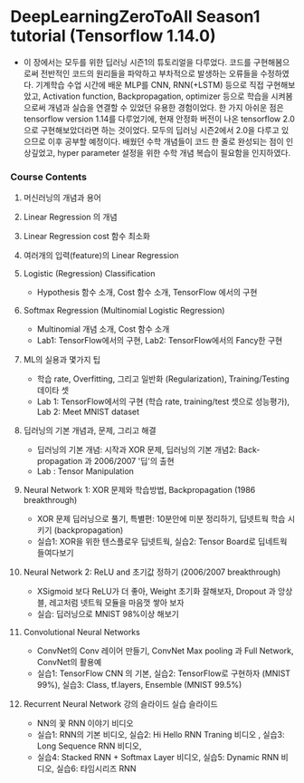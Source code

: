 # DeepLearningZeroToAll Season1 tutorial (Tensorflow 1.14.0)

- 이 장에서는 모두를 위한 딥러닝 시즌1의 튜토리얼을 다루었다. 코드를 구현해봄으로써 전반적인 코드의 원리들을 파악하고 부차적으로 발생하는 오류들을 수정하였다. 기계학습 수업 시간에 배운 MLP를 CNN, RNN(+LSTM) 등으로 직접 구현해보았고, Activation function, Backpropagation, optimizer 등으로 학습을 시켜봄으로써 개념과 실습을 연결할 수 있었던 유용한 경험이었다. 한 가지 아쉬운 점은 tensorflow version 1.14를 다루었기에, 현재 안정화 버전이 나온 tensorflow 2.0으로 구현해보았더라면 하는 것이었다. 모두의 딥러닝 시즌2에서 2.0을 다루고 있으므로 이후 공부할 예정이다. 배웠던 수학 개념들이 코드 한 줄로 완성되는 점이 인상깊었고, hyper parameter 설정을 위한 수학 개념 복습이 필요함을 인지하였다.

### Course Contents
1. 머신러닝의 개념과 용어
2. Linear Regression 의 개념
3. Linear Regression cost 함수 최소화
4. 여러개의 입력(feature)의 Linear Regression
5. Logistic (Regression) Classification
    - Hypothesis 함수 소개, Cost 함수 소개, TensorFlow 에서의 구현
  
6. Softmax Regression (Multinomial Logistic Regression)
    - Multinomial 개념 소개, Cost 함수 소개
    - Lab1: TensorFlow에서의 구현, Lab2: TensorFlow에서의 Fancy한 구현
  
7. ML의 실용과 몇가지 팁
    - 학습 rate, Overfitting, 그리고 일반화 (Regularization), Training/Testing 데이타 셋
    - Lab 1: TensorFlow에서의 구현 (학습 rate, training/test 셋으로 성능평가), Lab 2: Meet MNIST dataset
  
8. 딥러닝의 기본 개념과, 문제, 그리고 해결
    - 딥러닝의 기본 개념: 시작과 XOR 문제, 딥러닝의 기본 개념2: Back-propagation 과 2006/2007 '딥'의 출현
    - Lab : Tensor Manipulation
  
9. Neural Network 1: XOR 문제와 학습방법, Backpropagation (1986 breakthrough)
    - XOR 문제 딥러닝으로 풀기, 특별편: 10분안에 미분 정리하기, 딥넷트웍 학습 시키기 (backpropagation)
    - 실습1: XOR을 위한 텐스플로우 딥넷트웍, 실습2: Tensor Board로 딥네트웍 들여다보기
  
10. Neural Network 2: ReLU and 초기값 정하기 (2006/2007 breakthrough) 
    - XSigmoid 보다 ReLU가 더 좋아, Weight 초기화 잘해보자, Dropout 과 앙상블, 레고처럼 넷트웍 모듈을 마음껏 쌓아 보자
    - 실습: 딥러닝으로 MNIST 98%이상 해보기
  
11. Convolutional Neural Networks
    - ConvNet의 Conv 레이어 만들기, ConvNet Max pooling 과 Full Network, ConvNet의 활용예
    - 실습1: TensorFlow CNN 의 기본, 실습2: TensorFlow로 구현하자 (MNIST 99%), 실습3: Class, tf.layers, Ensemble (MNIST 99.5%)
  
12. Recurrent Neural Network 강의 슬라이드  실습 슬라이드 
    - NN의 꽃 RNN 이야기 비디오 
    - 실습1: RNN의 기본 비디오, 실습2: Hi Hello RNN Traning 비디오 , 실습3: Long Sequence RNN 비디오,
    - 실습4: Stacked RNN + Softmax Layer 비디오, 실습5: Dynamic RNN 비디오, 실습6: 타임시리즈 RNN
